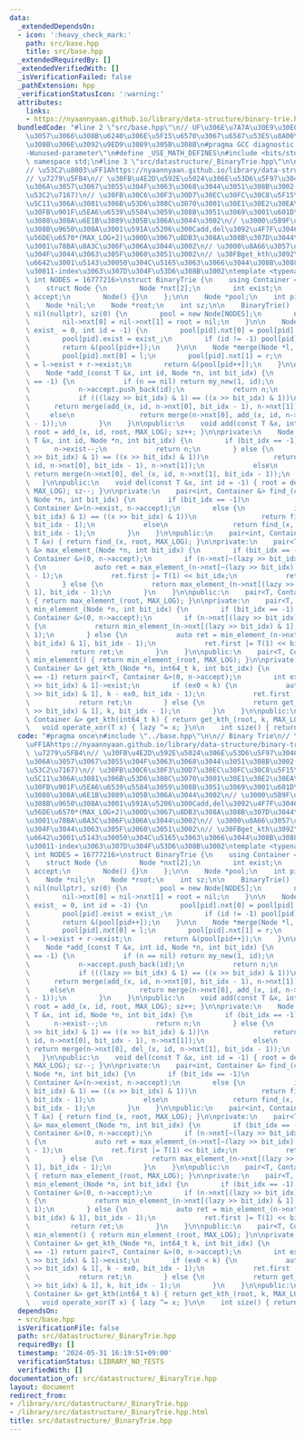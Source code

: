 ```yaml
---
data:
  _extendedDependsOn:
  - icon: ':heavy_check_mark:'
    path: src/base.hpp
    title: src/base.hpp
  _extendedRequiredBy: []
  _extendedVerifiedWith: []
  _isVerificationFailed: false
  _pathExtension: hpp
  _verificationStatusIcon: ':warning:'
  attributes:
    links:
    - https://nyaannyaan.github.io/library/data-structure/binary-trie.hpp
  bundledCode: "#line 2 \"src/base.hpp\"\n// UF\u306E\u7A7A\u30E9\u30E0\u30C0\u6E21\
    \u3057\u3066\u308B\u6240\u306E\u5F15\u6570\u3067\u6587\u53E5\u8A00\u308F\u308C\
    \u308B\u306E\u3092\u9ED9\u3089\u305B\u308B\n#pragma GCC diagnostic ignored \"\
    -Wunused-parameter\"\n#define _USE_MATH_DEFINES\n#include <bits/stdc++.h>\nusing\
    \ namespace std;\n#line 3 \"src/datastructure/_BinaryTrie.hpp\"\n\n// Binary Trie\n\
    // \u53C2\u8003\uFF1Ahttps://nyaannyaan.github.io/library/data-structure/binary-trie.hpp\n\
    // \u7279\u5FB4\n// \u30FB\u4E2D\u592E\u5024\u306E\u53D6\u5F97\u304C\u5EA7\u5727\
    \u306A\u3057\u3067\u3055\u304F\u3063\u3068\u3044\u3051\u308B\u3002(abc218_g\u3092\
    \u53C2\u7167)\n// \u30FB\u30C6\u30F3\u30D7\u30EC\u30FC\u30C8\u5F15\u6570NODES\u3092\
    \u5C11\u306A\u3081\u306B\u53D6\u308C\u3070\u3001\u30E1\u30E2\u30EA\u524A\u6E1B\
    \u30FB\u901F\u5EA6\u6539\u5584\u3059\u308B\u3051\u3069\u3001\u601D\u3063\u305F\
    \u3088\u308A\u6E1B\u3089\u305B\u306A\u3044\u3002\n// \u3000\u5B9F\u88C5\u3092\u898B\
    \u308B\u9650\u308A\u3001\u591A\u5206\u300Cadd,del\u3092\u4F7F\u3046\u6700\u5927\
    \u56DE\u6570*(MAX_LOG+2)\u300D\u3067\u8DB3\u308A\u308B\u307D\u3044\u3051\u3069\
    \u3001\u78BA\u8A3C\u306F\u306A\u3044\u3002\n// \u3000\u8A66\u3057\u3066\u3046\u307E\
    \u304F\u3044\u3063\u305F\u3060\u3051\u3002\n// \u30FBget_kth\u3092\u3084\u308B\
    \u6642\u3001\u5143\u30050\u304C\u5165\u3063\u3066\u3044\u308B\u3088\u3046\u3067\
    \u30011-index\u3063\u307D\u304F\u53D6\u308B\u3002\ntemplate <typename T, int MAX_LOG,\
    \ int NODES = 16777216>\nstruct BinaryTrie {\n    using Container = vector<int>;\n\
    \    struct Node {\n        Node *nxt[2];\n        int exist;\n        Container\
    \ accept;\n        Node() {}\n    };\n\n    Node *pool;\n    int pid;\n    T lazy;\n\
    \    Node *nil;\n    Node *root;\n    int sz;\n\n    BinaryTrie() : pid(0), lazy(T(0)),\
    \ nil(nullptr), sz(0) {\n        pool = new Node[NODES];\n        nil = my_new();\n\
    \        nil->nxt[0] = nil->nxt[1] = root = nil;\n    }\n\n    Node *my_new(int\
    \ exist_ = 0, int id = -1) {\n        pool[pid].nxt[0] = pool[pid].nxt[1] = nil;\n\
    \        pool[pid].exist = exist_;\n        if (id != -1) pool[pid].accept.push_back(id);\n\
    \        return &(pool[pid++]);\n    }\n\n    Node *merge(Node *l, Node *r) {\n\
    \        pool[pid].nxt[0] = l;\n        pool[pid].nxt[1] = r;\n        pool[pid].exist\
    \ = l->exist + r->exist;\n        return &(pool[pid++]);\n    }\n\nprivate:\n\
    \    Node *add_(const T &x, int id, Node *n, int bit_idx) {\n        if (bit_idx\
    \ == -1) {\n            if (n == nil) return my_new(1, id);\n            n->exist++;\n\
    \            n->accept.push_back(id);\n            return n;\n        } else {\n\
    \            if (((lazy >> bit_idx) & 1) == ((x >> bit_idx) & 1))\n          \
    \      return merge(add_(x, id, n->nxt[0], bit_idx - 1), n->nxt[1]);\n       \
    \     else\n                return merge(n->nxt[0], add_(x, id, n->nxt[1], bit_idx\
    \ - 1));\n        }\n    }\n\npublic:\n    void add(const T &x, int id = -1) {\
    \ root = add_(x, id, root, MAX_LOG); sz++; }\n\nprivate:\n    Node *del_(const\
    \ T &x, int id, Node *n, int bit_idx) {\n        if (bit_idx == -1) {\n      \
    \      n->exist--;\n            return n;\n        } else {\n            if (((lazy\
    \ >> bit_idx) & 1) == ((x >> bit_idx) & 1))\n                return merge(del_(x,\
    \ id, n->nxt[0], bit_idx - 1), n->nxt[1]);\n            else\n               \
    \ return merge(n->nxt[0], del_(x, id, n->nxt[1], bit_idx - 1));\n        }\n \
    \   }\n\npublic:\n    void del(const T &x, int id = -1) { root = del_(x, id, root,\
    \ MAX_LOG); sz--; }\n\nprivate:\n    pair<int, Container &> find_(const T &x,\
    \ Node *n, int bit_idx) {\n        if (bit_idx == -1)\n            return pair<int,\
    \ Container &>(n->exist, n->accept);\n        else {\n            if (((lazy >>\
    \ bit_idx) & 1) == ((x >> bit_idx) & 1))\n                return find_(x, n->nxt[0],\
    \ bit_idx - 1);\n            else\n                return find_(x, n->nxt[1],\
    \ bit_idx - 1);\n        }\n    }\n\npublic:\n    pair<int, Container &> find(const\
    \ T &x) { return find_(x, root, MAX_LOG); }\n\nprivate:\n    pair<T, Container\
    \ &> max_element_(Node *n, int bit_idx) {\n        if (bit_idx == -1) return pair<T,\
    \ Container &>(0, n->accept);\n        if (n->nxt[~(lazy >> bit_idx) & 1]->exist)\
    \ {\n            auto ret = max_element_(n->nxt[~(lazy >> bit_idx) & 1], bit_idx\
    \ - 1);\n            ret.first |= T(1) << bit_idx;\n            return ret;\n\
    \        } else {\n            return max_element_(n->nxt[(lazy >> bit_idx) &\
    \ 1], bit_idx - 1);\n        }\n    }\n\npublic:\n    pair<T, Container &> max_element()\
    \ { return max_element_(root, MAX_LOG); }\n\nprivate:\n    pair<T, Container &>\
    \ min_element_(Node *n, int bit_idx) {\n        if (bit_idx == -1) return pair<T,\
    \ Container &>(0, n->accept);\n        if (n->nxt[(lazy >> bit_idx) & 1]->exist)\
    \ {\n            return min_element_(n->nxt[(lazy >> bit_idx) & 1], bit_idx -\
    \ 1);\n        } else {\n            auto ret = min_element_(n->nxt[~(lazy >>\
    \ bit_idx) & 1], bit_idx - 1);\n            ret.first |= T(1) << bit_idx;\n  \
    \          return ret;\n        }\n    }\n\npublic:\n    pair<T, Container &>\
    \ min_element() { return min_element_(root, MAX_LOG); }\n\nprivate:\n    pair<T,\
    \ Container &> get_kth_(Node *n, int64_t k, int bit_idx) {\n        if (bit_idx\
    \ == -1) return pair<T, Container &>(0, n->accept);\n        int ex0 = n->nxt[(lazy\
    \ >> bit_idx) & 1]->exist;\n        if (ex0 < k) {\n            auto ret = get_kth_(n->nxt[~(lazy\
    \ >> bit_idx) & 1], k - ex0, bit_idx - 1);\n            ret.first |= T(1) << bit_idx;\n\
    \            return ret;\n        } else {\n            return get_kth_(n->nxt[(lazy\
    \ >> bit_idx) & 1], k, bit_idx - 1);\n        }\n    }\n\npublic:\n    pair<T,\
    \ Container &> get_kth(int64_t k) { return get_kth_(root, k, MAX_LOG); }\n\n \
    \   void operate_xor(T x) { lazy ^= x; }\n\n    int size() { return sz; }\n};\n"
  code: "#pragma once\n#include \"../base.hpp\"\n\n// Binary Trie\n// \u53C2\u8003\
    \uFF1Ahttps://nyaannyaan.github.io/library/data-structure/binary-trie.hpp\n//\
    \ \u7279\u5FB4\n// \u30FB\u4E2D\u592E\u5024\u306E\u53D6\u5F97\u304C\u5EA7\u5727\
    \u306A\u3057\u3067\u3055\u304F\u3063\u3068\u3044\u3051\u308B\u3002(abc218_g\u3092\
    \u53C2\u7167)\n// \u30FB\u30C6\u30F3\u30D7\u30EC\u30FC\u30C8\u5F15\u6570NODES\u3092\
    \u5C11\u306A\u3081\u306B\u53D6\u308C\u3070\u3001\u30E1\u30E2\u30EA\u524A\u6E1B\
    \u30FB\u901F\u5EA6\u6539\u5584\u3059\u308B\u3051\u3069\u3001\u601D\u3063\u305F\
    \u3088\u308A\u6E1B\u3089\u305B\u306A\u3044\u3002\n// \u3000\u5B9F\u88C5\u3092\u898B\
    \u308B\u9650\u308A\u3001\u591A\u5206\u300Cadd,del\u3092\u4F7F\u3046\u6700\u5927\
    \u56DE\u6570*(MAX_LOG+2)\u300D\u3067\u8DB3\u308A\u308B\u307D\u3044\u3051\u3069\
    \u3001\u78BA\u8A3C\u306F\u306A\u3044\u3002\n// \u3000\u8A66\u3057\u3066\u3046\u307E\
    \u304F\u3044\u3063\u305F\u3060\u3051\u3002\n// \u30FBget_kth\u3092\u3084\u308B\
    \u6642\u3001\u5143\u30050\u304C\u5165\u3063\u3066\u3044\u308B\u3088\u3046\u3067\
    \u30011-index\u3063\u307D\u304F\u53D6\u308B\u3002\ntemplate <typename T, int MAX_LOG,\
    \ int NODES = 16777216>\nstruct BinaryTrie {\n    using Container = vector<int>;\n\
    \    struct Node {\n        Node *nxt[2];\n        int exist;\n        Container\
    \ accept;\n        Node() {}\n    };\n\n    Node *pool;\n    int pid;\n    T lazy;\n\
    \    Node *nil;\n    Node *root;\n    int sz;\n\n    BinaryTrie() : pid(0), lazy(T(0)),\
    \ nil(nullptr), sz(0) {\n        pool = new Node[NODES];\n        nil = my_new();\n\
    \        nil->nxt[0] = nil->nxt[1] = root = nil;\n    }\n\n    Node *my_new(int\
    \ exist_ = 0, int id = -1) {\n        pool[pid].nxt[0] = pool[pid].nxt[1] = nil;\n\
    \        pool[pid].exist = exist_;\n        if (id != -1) pool[pid].accept.push_back(id);\n\
    \        return &(pool[pid++]);\n    }\n\n    Node *merge(Node *l, Node *r) {\n\
    \        pool[pid].nxt[0] = l;\n        pool[pid].nxt[1] = r;\n        pool[pid].exist\
    \ = l->exist + r->exist;\n        return &(pool[pid++]);\n    }\n\nprivate:\n\
    \    Node *add_(const T &x, int id, Node *n, int bit_idx) {\n        if (bit_idx\
    \ == -1) {\n            if (n == nil) return my_new(1, id);\n            n->exist++;\n\
    \            n->accept.push_back(id);\n            return n;\n        } else {\n\
    \            if (((lazy >> bit_idx) & 1) == ((x >> bit_idx) & 1))\n          \
    \      return merge(add_(x, id, n->nxt[0], bit_idx - 1), n->nxt[1]);\n       \
    \     else\n                return merge(n->nxt[0], add_(x, id, n->nxt[1], bit_idx\
    \ - 1));\n        }\n    }\n\npublic:\n    void add(const T &x, int id = -1) {\
    \ root = add_(x, id, root, MAX_LOG); sz++; }\n\nprivate:\n    Node *del_(const\
    \ T &x, int id, Node *n, int bit_idx) {\n        if (bit_idx == -1) {\n      \
    \      n->exist--;\n            return n;\n        } else {\n            if (((lazy\
    \ >> bit_idx) & 1) == ((x >> bit_idx) & 1))\n                return merge(del_(x,\
    \ id, n->nxt[0], bit_idx - 1), n->nxt[1]);\n            else\n               \
    \ return merge(n->nxt[0], del_(x, id, n->nxt[1], bit_idx - 1));\n        }\n \
    \   }\n\npublic:\n    void del(const T &x, int id = -1) { root = del_(x, id, root,\
    \ MAX_LOG); sz--; }\n\nprivate:\n    pair<int, Container &> find_(const T &x,\
    \ Node *n, int bit_idx) {\n        if (bit_idx == -1)\n            return pair<int,\
    \ Container &>(n->exist, n->accept);\n        else {\n            if (((lazy >>\
    \ bit_idx) & 1) == ((x >> bit_idx) & 1))\n                return find_(x, n->nxt[0],\
    \ bit_idx - 1);\n            else\n                return find_(x, n->nxt[1],\
    \ bit_idx - 1);\n        }\n    }\n\npublic:\n    pair<int, Container &> find(const\
    \ T &x) { return find_(x, root, MAX_LOG); }\n\nprivate:\n    pair<T, Container\
    \ &> max_element_(Node *n, int bit_idx) {\n        if (bit_idx == -1) return pair<T,\
    \ Container &>(0, n->accept);\n        if (n->nxt[~(lazy >> bit_idx) & 1]->exist)\
    \ {\n            auto ret = max_element_(n->nxt[~(lazy >> bit_idx) & 1], bit_idx\
    \ - 1);\n            ret.first |= T(1) << bit_idx;\n            return ret;\n\
    \        } else {\n            return max_element_(n->nxt[(lazy >> bit_idx) &\
    \ 1], bit_idx - 1);\n        }\n    }\n\npublic:\n    pair<T, Container &> max_element()\
    \ { return max_element_(root, MAX_LOG); }\n\nprivate:\n    pair<T, Container &>\
    \ min_element_(Node *n, int bit_idx) {\n        if (bit_idx == -1) return pair<T,\
    \ Container &>(0, n->accept);\n        if (n->nxt[(lazy >> bit_idx) & 1]->exist)\
    \ {\n            return min_element_(n->nxt[(lazy >> bit_idx) & 1], bit_idx -\
    \ 1);\n        } else {\n            auto ret = min_element_(n->nxt[~(lazy >>\
    \ bit_idx) & 1], bit_idx - 1);\n            ret.first |= T(1) << bit_idx;\n  \
    \          return ret;\n        }\n    }\n\npublic:\n    pair<T, Container &>\
    \ min_element() { return min_element_(root, MAX_LOG); }\n\nprivate:\n    pair<T,\
    \ Container &> get_kth_(Node *n, int64_t k, int bit_idx) {\n        if (bit_idx\
    \ == -1) return pair<T, Container &>(0, n->accept);\n        int ex0 = n->nxt[(lazy\
    \ >> bit_idx) & 1]->exist;\n        if (ex0 < k) {\n            auto ret = get_kth_(n->nxt[~(lazy\
    \ >> bit_idx) & 1], k - ex0, bit_idx - 1);\n            ret.first |= T(1) << bit_idx;\n\
    \            return ret;\n        } else {\n            return get_kth_(n->nxt[(lazy\
    \ >> bit_idx) & 1], k, bit_idx - 1);\n        }\n    }\n\npublic:\n    pair<T,\
    \ Container &> get_kth(int64_t k) { return get_kth_(root, k, MAX_LOG); }\n\n \
    \   void operate_xor(T x) { lazy ^= x; }\n\n    int size() { return sz; }\n};\n"
  dependsOn:
  - src/base.hpp
  isVerificationFile: false
  path: src/datastructure/_BinaryTrie.hpp
  requiredBy: []
  timestamp: '2024-05-31 16:19:51+09:00'
  verificationStatus: LIBRARY_NO_TESTS
  verifiedWith: []
documentation_of: src/datastructure/_BinaryTrie.hpp
layout: document
redirect_from:
- /library/src/datastructure/_BinaryTrie.hpp
- /library/src/datastructure/_BinaryTrie.hpp.html
title: src/datastructure/_BinaryTrie.hpp
---
```

